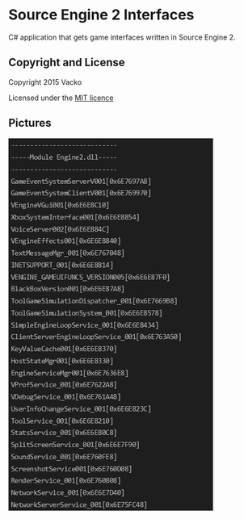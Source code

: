 # Source Engine 2 Interfaces

C# application that gets game interfaces written in Source Engine 2.

## Copyright and License

Copyright 2015 Vacko

Licensed under the [MIT licence](LICENSE)

## Pictures

<img src="source-engine-2-interfaces.jpg" />
